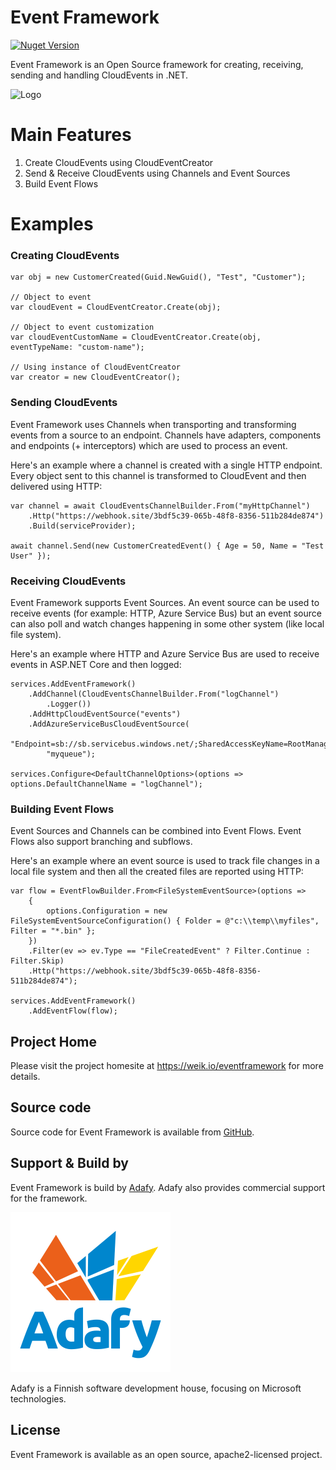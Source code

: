 # Event Framework

[![Nuget Version](https://img.shields.io/nuget/v/Weikio.EventFramework.AspNetCore.svg?style=flat&label=Weikio.EventFramework.AspNetCore)](https://www.nuget.org/packages/Weikio.EventFramework.AspNetCore/)

Event Framework is an Open Source framework for creating, receiving, sending and handling CloudEvents in .NET.

![Logo](https://docs.weik.io/eventframework/2020-05-13-19-24-22.png)

# Main Features

1. Create CloudEvents using CloudEventCreator
2. Send & Receive CloudEvents using Channels and Event Sources
3. Build Event Flows

# Examples

### Creating CloudEvents

```
var obj = new CustomerCreated(Guid.NewGuid(), "Test", "Customer");

// Object to event
var cloudEvent = CloudEventCreator.Create(obj);

// Object to event customization
var cloudEventCustomName = CloudEventCreator.Create(obj, eventTypeName: "custom-name");

// Using instance of CloudEventCreator
var creator = new CloudEventCreator();
```

### Sending CloudEvents

Event Framework uses Channels when transporting and transforming events from a source to an endpoint. Channels have adapters, components and endpoints (+ interceptors) which are used to process an event.

Here's an example where a channel is created with a single HTTP endpoint. Every object sent to this channel is transformed to CloudEvent and then delivered using HTTP:

```
var channel = await CloudEventsChannelBuilder.From("myHttpChannel")
    .Http("https://webhook.site/3bdf5c39-065b-48f8-8356-511b284de874")
    .Build(serviceProvider);

await channel.Send(new CustomerCreatedEvent() { Age = 50, Name = "Test User" });
```

### Receiving CloudEvents

Event Framework supports Event Sources. An event source can be used to receive events (for example: HTTP, Azure Service Bus) but an event source can also poll and watch changes happening in some other system (like local file system).

Here's an example where HTTP and Azure Service Bus are used to receive events in ASP.NET Core and then logged:

```
services.AddEventFramework()
    .AddChannel(CloudEventsChannelBuilder.From("logChannel")
        .Logger())
    .AddHttpCloudEventSource("events")
    .AddAzureServiceBusCloudEventSource(
        "Endpoint=sb://sb.servicebus.windows.net/;SharedAccessKeyName=RootManageSharedAccessKey;SharedAccessKey=YDcvmuL4=",
        "myqueue");

services.Configure<DefaultChannelOptions>(options => options.DefaultChannelName = "logChannel");
```

### Building Event Flows

Event Sources and Channels can be combined into Event Flows. Event Flows also support branching and subflows.

Here's an example where an event source is used to track file changes in a local file system and then all the created files are reported using HTTP:

```
var flow = EventFlowBuilder.From<FileSystemEventSource>(options =>
    {
        options.Configuration = new FileSystemEventSourceConfiguration() { Folder = @"c:\\temp\\myfiles", Filter = "*.bin" };
    })
    .Filter(ev => ev.Type == "FileCreatedEvent" ? Filter.Continue : Filter.Skip)
    .Http("https://webhook.site/3bdf5c39-065b-48f8-8356-511b284de874");

services.AddEventFramework()
    .AddEventFlow(flow);
```

## Project Home

Please visit the project homesite at https://weik.io/eventframework for more details.

## Source code

Source code for Event Framework is available from [GitHub](https://github.com/weikio/EventFramework).

## Support & Build by

Event Framework is build by [Adafy](https://adafy.com). Adafy also provides commercial support for the framework.

![Adafy Logo](docs/Adafy_logo_256.png)

Adafy is a Finnish software development house, focusing on Microsoft technologies.

## License

Event Framework is available as an open source, apache2-licensed project. 